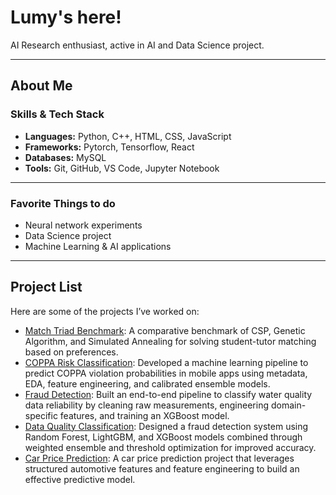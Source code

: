 # Lumy's here!

<!--
-->
AI Research enthusiast, active in AI and Data Science project.

---

## About Me

### Skills & Tech Stack

- **Languages:** Python, C++, HTML, CSS, JavaScript  
- **Frameworks:** Pytorch, Tensorflow, React
- **Databases:** MySQL
- **Tools:** Git, GitHub, VS Code, Jupyter Notebook

---

### Favorite Things to do
- Neural network experiments
- Data Science project
- Machine Learning & AI applications

---

## Project List

Here are some of the projects I’ve worked on:

- [Match Triad Benchmark](https://github.com/luminolous/match-triad-benchmark): A comparative benchmark of CSP, Genetic Algorithm, and Simulated Annealing for solving student-tutor matching based on preferences.
- [COPPA Risk Classification](https://github.com/luminolous/coppaRisk-classificationModel): Developed a machine learning pipeline to predict COPPA violation probabilities in mobile apps using metadata, EDA, feature engineering, and calibrated ensemble models.
- [Fraud Detection](https://github.com/luminolous/FraudDetection-GDGoC): Built an end-to-end pipeline to classify water quality data reliability by cleaning raw measurements, engineering domain-specific features, and training an XGBoost model.
- [Data Quality Classification](https://github.com/luminolous/data-quality-classification): Designed a fraud detection system using Random Forest, LightGBM, and XGBoost models combined through weighted ensemble and threshold optimization for improved accuracy.
- [Car Price Prediction](https://github.com/luminolous/car-price-prediction): A car price prediction project that leverages structured automotive features and feature engineering to build an effective predictive model.
<!--
-->
